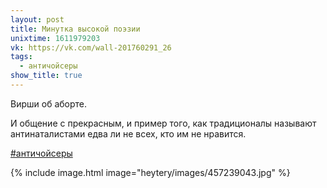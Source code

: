 ```yaml
---
layout: post
title: Минутка высокой поэзии
unixtime: 1611979203
vk: https://vk.com/wall-201760291_26
tags:
  - античойсеры
show_title: true
---
```

Вирши об аборте.

И общение с прекрасным, и пример того, как традиционалы называют антинаталистами едва ли не всех, кто им не нравится. 

[#античойсеры](poisk.html#античойсеры)

{% include image.html image="heytery/images/457239043.jpg" %}